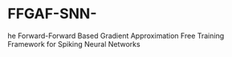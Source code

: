 # FFGAF-SNN-
he Forward-Forward Based Gradient Approximation Free Training Framework for Spiking Neural Networks
